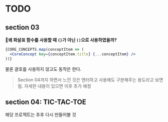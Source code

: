# TODO

## section 03

**🤔왜 화살표 함수를 사용할 때 `{}`가 아닌 `()`으로 사용하였을까?**

```jsx
{CORE_CONCEPTS.map(conceptItem => (
  <CoreConcept key={conceptItem.title} {...conceptItem} />
))}
```

물론 괄호를 사용하지 않고도 동작은 한다.

> Section 04까지 하면서 느낀 것은 엔터하고 사용해도 구분해주는 용도라고 보면 됨.
> 자세한 내용이 있으면 이후 추가 예정

## section 04: TIC-TAC-TOE

해당 프로젝트는 추후 다시 만들어볼 것